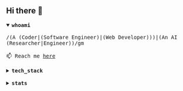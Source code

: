 ## Hi there 👋

<details open>
<summary><samp><strong>whoami</strong></samp></summary>

</br>
<samp>
/(A (Coder|(Software Engineer)|(Web Developer)))|(An AI (Researcher|Engineer))/gm
</samp>
</br></br>
<samp>
📫 Reach me <a href="https://github.com/ndtho8205/ndtho8205/issues">here</a>
</samp>
</details>

</br>

<details>
<summary><samp><strong>tech_stack</strong></samp></summary>

</br>

![OS](https://img.shields.io/badge/OS-Manjaro-success?style=for-the-badge&logo=manjaro&logoColor=white)
![Editor](https://img.shields.io/badge/Editor-Vim-success?style=for-the-badge&logo=vim&logoColor=white)
![Shell](https://img.shields.io/badge/Shell-Zsh-success?style=for-the-badge&logo=gnu-bash&logoColor=white)

![TensorFlow](https://img.shields.io/badge/-TensorFlow-166534?style=for-the-badge&logo=tensorflow&logoColor=white)
![Keras](https://img.shields.io/badge/-Keras-166534?style=for-the-badge&logo=keras&logoColor=white)
![PyTorch](https://img.shields.io/badge/-PyTorch-166534?style=for-the-badge&logo=pytorch&logoColor=white)

![Docker](https://img.shields.io/badge/-Docker-166534?style=for-the-badge&logo=docker&logoColor=white)
![Grafana](https://img.shields.io/badge/-Grafana-166534?style=for-the-badge&logo=grafana&logoColor=white)
![Prometheus](https://img.shields.io/badge/-Prometheus-166534?style=for-the-badge&logo=prometheus&logoColor=white)
![Git](https://img.shields.io/badge/-Git-166534?style=for-the-badge&logo=git&logoColor=white)

![HTML5](https://img.shields.io/badge/-HTML5-166534?style=for-the-badge&logo=html5&logoColor=white)
![CSS3](https://img.shields.io/badge/-CSS3-166534?style=for-the-badge&logo=css3&logoColor=white)
![Sass](https://img.shields.io/badge/-Sass-166534?style=for-the-badge&logo=sass&logoColor=white)
![JavaScript](https://img.shields.io/badge/-JavaScript-166534?style=for-the-badge&logo=javascript&logoColor=white)
![TypeScript](https://img.shields.io/badge/-TypeScript-166534?style=for-the-badge&logo=typescript&logoColor=white)
![Vue.js](https://img.shields.io/badge/-Vue.js-166534?style=for-the-badge&logo=vue.js&logoColor=white)
![React](https://img.shields.io/badge/-React-166534?style=for-the-badge&logo=react&logoColor=white)
![TailwindCss](https://img.shields.io/badge/-TailwindCss-166534?style=for-the-badge&logo=tailwind-css&logoColor=white)

![Node.js](https://img.shields.io/badge/-Node.js-166534?style=for-the-badge&logo=node.js&logoColor=white)

![PostgreSQL](https://img.shields.io/badge/-PostgreSQL-166534?style=for-the-badge&logo=postgresql&logoColor=white)
![MySQL](https://img.shields.io/badge/-MySQL-166534?style=for-the-badge&logo=mysql&logoColor=white)

![Python](https://img.shields.io/badge/-Python-166534?style=for-the-badge&logo=python&logoColor=white)
![C++](https://img.shields.io/badge/-C%2B%2B-166534?style=for-the-badge&logo=c%2B%2B&logoColor=white)
![Rust](https://img.shields.io/badge/-Rust-166534?style=for-the-badge&logo=rust&logoColor=white)
![Go](https://img.shields.io/badge/-Go-166534?style=for-the-badge&logo=Go&logoColor=white)
![Java](https://img.shields.io/badge/-Java-166534?style=for-the-badge&logo=java&logoColor=white)
![Kotlin](https://img.shields.io/badge/-Kotlin-166534?style=for-the-badge&logo=kotlin&logoColor=white)

</details>

</br>

<details>
<summary><samp><strong>stats</strong></samp></summary>

<p>
<img
  alt="GitHub Stats"
  align="top"
  src="https://ndtho8205-github-stats.vercel.app/api?username=ndtho8205&count_private=true&show_icons=true&custom_title=GitHub+Stats&hide_border=true&title_color=166534&icon_color=059669&text_color=374151"
  />
<img
  alt="Most Used Languages"
  align="top"
  src="https://ndtho8205-github-stats.vercel.app/api/top-langs/?username=ndtho8205&langs_count=10&hide=Fortran,CMake,C&layout=compact&hide_border=true&title_color=166534&text_color=374151"
  />
<img
  alt="Wakatime Week Stats"
  align="top"
  src="https://ndtho8205-github-stats.vercel.app/api/wakatime?username=ndtho8205&layout=compact&hide_border=true&title_color=166534&text_color=374151"
  />
</p>

</details>
